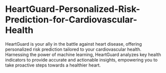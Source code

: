 # HeartGuard-Personalized-Risk-Prediction-for-Cardiovascular-Health

HeartGuard is your ally in the battle against heart disease, offering personalized risk prediction tailored to your cardiovascular health. Harnessing the power of machine learning, HeartGuard analyzes key health indicators to provide accurate and actionable insights, empowering you to take proactive steps towards a healthier heart.
